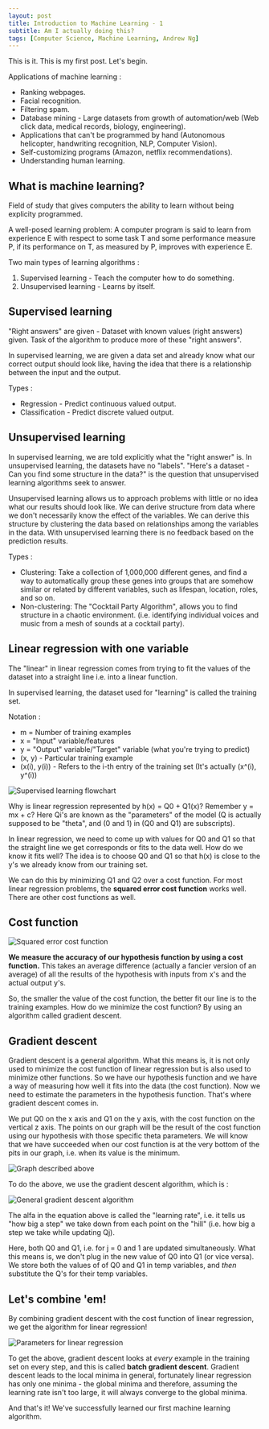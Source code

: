 ```yaml
---
layout: post
title: Introduction to Machine Learning - 1
subtitle: Am I actually doing this?
tags: [Computer Science, Machine Learning, Andrew Ng]
---
```


This is it. This is my first post. Let's begin.

Applications of machine learning :
* Ranking webpages.
* Facial recognition. 
* Filtering spam.
* Database mining - Large datasets from growth of automation/web (Web click data, medical records, biology, engineering).
* Applications that can't be programmed by hand (Autonomous helicopter, handwriting recognition, NLP, Computer Vision).
* Self-customizing programs (Amazon, netflix recommendations).
* Understanding human learning.

## What is machine learning?

Field of study that gives computers the ability to learn without being explicity programmed. 

A well-posed learning problem: A computer program is said to learn from experience E with respect to some task T and some performance measure P, if its performance on T, as measured by P, improves with experience E. 

Two main types of learning algorithms :
1. Supervised learning - Teach the computer how to do something.
2. Unsupervised learning - Learns by itself.

## Supervised learning

"Right answers" are given - Dataset with known values (right answers) given. Task of the algorithm to produce more of these "right answers". 

In supervised learning, we are given a data set and already know what our correct output should look like, having the idea that there is a relationship between the input and the output.

Types :
* Regression - Predict continuous valued output.
* Classification - Predict discrete valued output. 

## Unsupervised learning

In supervised learning, we are told explicitly what the "right answer" is. In unsupervised learning, the datasets have no "labels". "Here's a dataset - Can you find some structure in the data?" is the question that unsupervised learning algorithms seek to answer.

Unsupervised learning allows us to approach problems with little or no idea what our results should look like. We can derive structure from data where we don't necessarily know the effect of the variables. We can derive this structure by clustering the data based on relationships among the variables in the data. With unsupervised learning there is no feedback based on the prediction results.

Types :
* Clustering: Take a collection of 1,000,000 different genes, and find a way to automatically group these genes into groups that are somehow similar or related by different variables, such as lifespan, location, roles, and so on.
* Non-clustering: The "Cocktail Party Algorithm", allows you to find structure in a chaotic environment. (i.e. identifying individual voices and music from a mesh of sounds at a cocktail party).

## Linear regression with one variable

The "linear" in linear regression comes from trying to fit the values of the dataset into a straight line i.e. into a linear function. 

In supervised learning, the dataset used for "learning" is called the training set. 

Notation :
* m = Number of training examples
* x = "Input" variable/features 
* y = "Output" variable/"Target" variable (what you're trying to predict)
* (x, y) - Particular training example
* (x(i), y(i)) - Refers to the i-th entry of the training set (It's actually (x^(i), y^(i))

![Supervised learning flowchart](http://images.slideplayer.com/25/7764095/slides/slide_4.jpg "Supervised learning flowchart and Univariate linear regression function")

Why is linear regression represented by h(x) = Q0 + Q1(x)? Remember y = mx + c?
Here Qi's are known as the "parameters" of the model (Q is actually supposed to be "theta", and (0 and 1) in (Q0 and Q1) are subscripts).

In linear regression, we need to come up with values for Q0 and Q1 so that the straight line we get corresponds or fits to the data well. How do we know it fits well? The idea is to choose Q0 and Q1 so that h(x) is close to the y's we already know from our training set. 

We can do this by minimizing Q1 and Q2 over a cost function. For most linear regression problems, the **squared error cost function** works well. There are other cost functions as well. 

## Cost function 

![Squared error cost function](https://i.stack.imgur.com/O752N.png "Squared error cost function")

**We measure the accuracy of our hypothesis function by using a cost function.** This takes an average difference (actually a fancier version of an average) of all the results of the hypothesis with inputs from x's and the actual output y's.

So, the smaller the value of the cost function, the better fit our line is to the training examples. How do we minimize the cost function? By using an algorithm called gradient descent. 

## Gradient descent 

Gradient descent is a general algorithm. What this means is, it is not only used to minimize the cost function of linear regression but is also used to minimize other functions. So we have our hypothesis function and we have a way of measuring how well it fits into the data (the cost function). Now we need to estimate the parameters in the hypothesis function. That's where gradient descent comes in. 

We put Q0 on the x axis and Q1 on the y axis, with the cost function on the vertical z axis. The points on our graph will be the result of the cost function using our hypothesis with those specific theta parameters. We will know that we have succeeded when our cost function is at the very bottom of the pits in our graph, i.e. when its value is the minimum.

![Graph described above](https://d3c33hcgiwev3.cloudfront.net/imageAssetProxy.v1/bn9SyaDIEeav5QpTGIv-Pg_0d06dca3d225f3de8b5a4a7e92254153_Screenshot-2016-11-01-23.48.26.png?expiry=1513296000000&hmac=GKjyEevxUsdOFKOG9bb4ANzT7fIi6ljk6L4f4oqcvcU)

To do the above, we use the gradient descent algorithm, which is :

![General gradient descent algorithm](https://2.bp.blogspot.com/-AdV-O-MoZHE/TtLibFTaf9I/AAAAAAAAAVM/aOxUGP7zl98/s1600/gradient+descent+algorithm+OLS.png "General gradient descent algorithm")

The alfa in the equation above is called the "learning rate", i.e. it tells us "how big a step" we take down from each point on the "hill" (i.e. how big a step we take while updating Qj). 

Here, both Q0 and Q1, i.e. for j = 0 and 1 are updated simultaneously. What this means is, we don't plug in the new value of Q0 into Q1 (or vice versa). We store both the values of of Q0 and Q1 in temp variables, and _then_ substitute the Q's for their temp variables. 

## Let's combine 'em!

By combining gradient descent with the cost function of linear regression, we get the algorithm for linear regression! 

![Parameters for linear regression](/img/LRGD.png "Parameters for linear regression")

To get the above, gradient descent looks at _every_ example in the training set on every step, and this is called **batch gradient descent**. Gradient descent leads to the local minima in general, fortunately linear regression has only one minima - the global minima and therefore, assuming the learning rate isn't too large, it will always converge to the global minima. 

And that's it! We've successfully learned our first machine learning algorithm.  


















